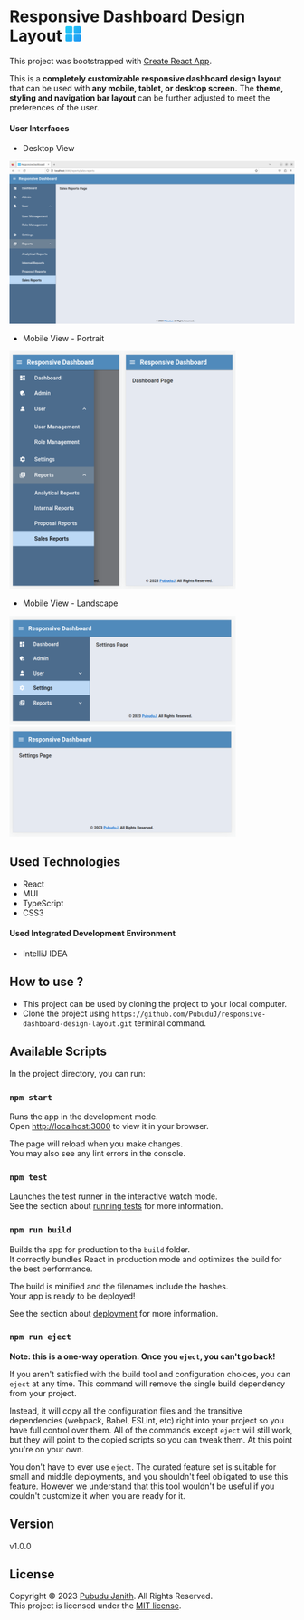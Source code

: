 # Responsive Dashboard Design Layout <img src="public/favicon.png" alt="header-logo" width="27px"/>

This project was bootstrapped with [Create React App](https://github.com/facebook/create-react-app).

This is a **completely customizable responsive dashboard design layout** that can be used with **any mobile, tablet, or desktop screen.** 
The **theme, styling and navigation bar layout** can be further adjusted to meet the preferences of the user.

#### User Interfaces

- Desktop View<br>

<img src="assets/desktop-view.png" alt="roll-back" width="800px"/>

- Mobile View - Portrait<br>

<img src="assets/mobile-view-portrait-1.png" alt="roll-back" width="200px"/><img src="assets/mobile-view-portrait-2.png" alt="roll-back" width="200px"/>

- Mobile View - Landscape<br>

<img src="assets/mobile-view-landscape-1.png" alt="roll-back" width="400px"/><img src="assets/mobile-view-landscape-2.png" alt="roll-back" width="400px"/>

## Used Technologies

- React
- MUI
- TypeScript
- CSS3

#### Used Integrated Development Environment
- IntelliJ IDEA

## How to use ?
- This project can be used by cloning the
  project to your local computer.
- Clone the project using `https://github.com/PubuduJ/responsive-dashboard-design-layout.git` terminal command.


## Available Scripts

In the project directory, you can run:

### `npm start`

Runs the app in the development mode.\
Open [http://localhost:3000](http://localhost:3000) to view it in your browser.

The page will reload when you make changes.\
You may also see any lint errors in the console.

### `npm test`

Launches the test runner in the interactive watch mode.\
See the section about [running tests](https://facebook.github.io/create-react-app/docs/running-tests) for more information.

### `npm run build`

Builds the app for production to the `build` folder.\
It correctly bundles React in production mode and optimizes the build for the best performance.

The build is minified and the filenames include the hashes.\
Your app is ready to be deployed!

See the section about [deployment](https://facebook.github.io/create-react-app/docs/deployment) for more information.

### `npm run eject`

**Note: this is a one-way operation. Once you `eject`, you can't go back!**

If you aren't satisfied with the build tool and configuration choices, you can `eject` at any time. This command will remove the single build dependency from your project.

Instead, it will copy all the configuration files and the transitive dependencies (webpack, Babel, ESLint, etc) right into your project so you have full control over them. All of the commands except `eject` will still work, but they will point to the copied scripts so you can tweak them. At this point you're on your own.

You don't have to ever use `eject`. The curated feature set is suitable for small and middle deployments, and you shouldn't feel obligated to use this feature. However we understand that this tool wouldn't be useful if you couldn't customize it when you are ready for it.

## Version
v1.0.0

## License
Copyright &copy; 2023 [Pubudu Janith](https://www.linkedin.com/in/pubudujanith/). All Rights Reserved.<br>
This project is licensed under the [MIT license](LICENSE.txt).